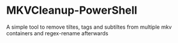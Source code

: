 # MKVCleanup-PowerShell
A simple tool to remove tiltes, tags and subtiltes from multiple mkv containers and regex-rename afterwards
